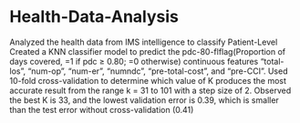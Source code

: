 # Health-Data-Analysis
Analyzed the health data from IMS intelligence to classify Patient-Level
Created a KNN classifier model to predict the pdc-80-flflag(Proportion of days covered, =1 if pdc ≥ 0.80; =0 otherwise) continuous features “total-los”, “num-op”, “num-er”, “numndc”, “pre-total-cost”, and “pre-CCI”.
Used 10-fold cross-validation to determine which value of K produces the most accurate result from the range k = 31 to 101 with a step size of 2.
Observed the best K is 33, and the lowest validation error is 0.39, which is smaller than the test error without cross-validation (0.41) 
